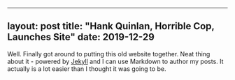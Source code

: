 
---
layout: post
title: "Hank Quinlan, Horrible Cop, Launches Site"
date: 2019-12-29
---

Well. Finally got around to putting this old website together. Neat thing about it - powered by [Jekyll](http://jekyllrb.com) and I can use Markdown to author my posts. It actually is a lot easier than I thought it was going to be.
